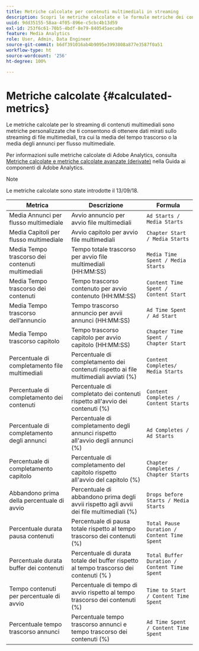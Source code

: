 ```yaml
---
title: Metriche calcolate per contenuti multimediali in streaming
description: Scopri le metriche calcolate e le formule metriche dei contenuti multimediali in streaming di Adobe.
uuid: 9dd35155-58aa-4f05-896e-c5cbc4b13d59
exl-id: 253f6c61-70b5-4bdf-8e79-840545aeca0e
feature: Media Analytics
role: User, Admin, Data Engineer
source-git-commit: b6df391016ab4b9095e3993808a877e3587f0a51
workflow-type: ht
source-wordcount: '256'
ht-degree: 100%

---
```


# Metriche calcolate {#calculated-metrics}

Le metriche calcolate per lo streaming di contenuti multimediali sono metriche personalizzate che ti consentono di ottenere dati mirati sullo streaming di file multimediali, tra cui la media del tempo trascorso o la media degli annunci per flusso multimediale.

Per informazioni sulle metriche calcolate di Adobe Analytics, consulta [Metriche calcolate e metriche calcolate avanzate (derivate)](https://experienceleague.adobe.com/docs/analytics/components/calculated-metrics/cm-overview.html?lang=it) nella Guida ai componenti di Adobe Analytics.

>[!NOTE]
>
>Le metriche calcolate sono state introdotte il 13/09/18.

| Metrica | Descrizione | Formula |
|---|---|---|
| Media Annunci per flusso multimediale | Avvio annuncio per avvio file multimediali | `Ad Starts / Media Starts` |
| Media Capitoli per flusso multimediale | Avvio capitolo per avvio file multimediali | `Chapter Start / Media Starts` |
| Media Tempo trascorso dei contenuti multimediali | Tempo totale trascorso per avvio file multimediali (HH:MM:SS) | `Media Time Spent / Media Starts` |
| Media Tempo trascorso dei contenuti | Tempo trascorso contenuto per avvio contenuto (HH:MM:SS) | `Content Time Spent / Content Start` |
| Media Tempo trascorso dell’annuncio | Tempo trascorso annuncio per avvii annunci (HH:MM:SS) | `Ad Time Spent / Ad Start` |
| Media Tempo trascorso capitolo | Tempo trascorso capitolo per avvio capitolo (HH:MM:SS) | `Chapter Time Spent / Chapter Start` |
| Percentuale di completamento file multimediali | Percentuale di completamento dei contenuti rispetto ai file multimediali avviati (%) | `Content Completes/ Media Starts` |
| Percentuale di completamento dei contenuti | Percentuale di completato dei contenuti rispetto all&#39;avvio dei contenuti (%) | `Content Completes / Content Starts` |
| Percentuale di completamento degli annunci | Percentuale di completamento degli annunci rispetto all&#39;avvio degli annunci (%) | `Ad Completes / Ad Starts` |
| Percentuale di completamento capitolo | Percentuale di completamento del capitolo rispetto all&#39;avvio del capitolo (%) | `Chapter Completes / Chapter Starts` |
| Abbandono prima della percentuale di avvio | Percentuale di abbandono prima degli avvii rispetto agli avvii dei file multimediali (%) | `Drops before Starts / Media Starts` |
| Percentuale durata pausa contenuti | Percentuale di pausa totale rispetto al tempo trascorso dei contenuti (%) | `Total Pause Duration / Content Time Spent` |
| Percentuale durata buffer dei contenuti | Percentuale di durata totale del buffer rispetto al tempo trascorso dei contenuti (% ) | `Total Buffer Duration / Content Time Spent` |
| Tempo contenuti per percentuale di avvio | Percentuale di tempo di avvio rispetto al tempo trascorso dei contenuti (%) | `Time to Start / Content Time Spent` |
| Percentuale tempo trascorso annunci | Percentuale tempo trascorso annunci e tempo trascorso dei contenuti (%) | `Ad Time Spent / Content Time Spent` |
